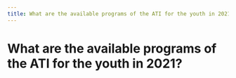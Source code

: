 ```yaml
---
title: What are the available programs of the ATI for the youth in 2021?
---
```


# What are the available programs of the ATI for the youth in 2021?
